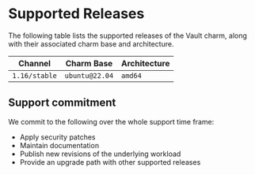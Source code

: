 # Supported Releases

The following table lists the supported releases of the Vault charm, along with their associated charm base and architecture.

| Channel       | Charm Base     | Architecture |
| ------------- | -------------- | ------------ |
| `1.16/stable` | `ubuntu@22.04` | `amd64`      |

## Support commitment

We commit to the following over the whole support time frame:
- Apply security patches
- Maintain documentation
- Publish new revisions of the underlying workload
- Provide an upgrade path with other supported releases
